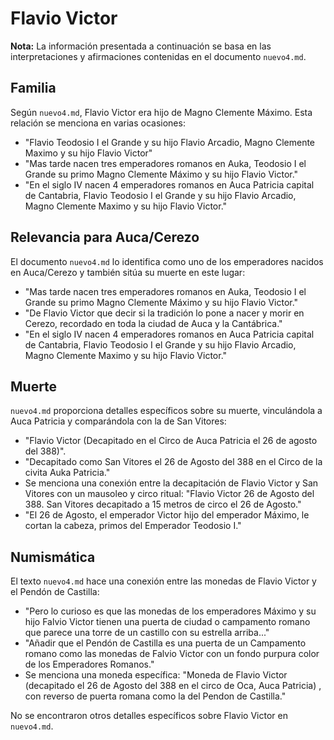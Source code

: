# Flavio Victor

**Nota:** La información presentada a continuación se basa en las interpretaciones y afirmaciones contenidas en el documento `nuevo4.md`.

## Familia

Según `nuevo4.md`, Flavio Victor era hijo de Magno Clemente Máximo. Esta relación se menciona en varias ocasiones:
*   "Flavio Teodosio I el Grande y su hijo Flavio Arcadio, Magno Clemente Maximo y su hijo Flavio Victor"
*   "Mas tarde nacen tres emperadores romanos en Auka, Teodosio I el Grande su primo Magno Clemente Máximo y su hijo Flavio Victor."
*   "En el siglo IV nacen 4 emperadores romanos en Auca Patricia capital de Cantabria, Flavio Teodosio I el Grande y su hijo Flavio Arcadio, Magno Clemente Maximo y su hijo Flavio Victor."

## Relevancia para Auca/Cerezo

El documento `nuevo4.md` lo identifica como uno de los emperadores nacidos en Auca/Cerezo y también sitúa su muerte en este lugar:
*   "Mas tarde nacen tres emperadores romanos en Auka, Teodosio I el Grande su primo Magno Clemente Máximo y su hijo Flavio Victor."
*   "De Flavio Victor que decir si la tradición lo pone a nacer y morir en Cerezo, recordado en toda la ciudad de Auca y la Cantábrica."
*   "En el siglo IV nacen 4 emperadores romanos en Auca Patricia capital de Cantabria, Flavio Teodosio I el Grande y su hijo Flavio Arcadio, Magno Clemente Maximo y su hijo Flavio Victor."

## Muerte

`nuevo4.md` proporciona detalles específicos sobre su muerte, vinculándola a Auca Patricia y comparándola con la de San Vitores:
*   "Flavio Victor (Decapitado en el Circo de Auca Patricia el 26 de agosto del 388)".
*   "Decapitado como San Vitores el 26 de Agosto del 388 en el Circo de la civita Auka Patricia."
*   Se menciona una conexión entre la decapitación de Flavio Victor y San Vitores con un mausoleo y circo ritual: "Flavio Victor 26 de Agosto del 388. San Vitores decapitado a 15 metros de circo el 26 de Agosto."
*   "El 26 de Agosto, el emperador Victor hijo del emperador Máximo, le cortan la cabeza, primos del Emperador Teodosio I."

## Numismática

El texto `nuevo4.md` hace una conexión entre las monedas de Flavio Victor y el Pendón de Castilla:
*   "Pero lo curioso es que las monedas de los emperadores Máximo y su hijo Falvio Victor tienen una puerta de ciudad o campamento romano que parece una torre de un castillo con su estrella arriba..."
*   "Añadir que el Pendón de Castilla es una puerta de un Campamento romano como las monedas de Falvio Victor con un fondo purpura color de los Emperadores Romanos."
*   Se menciona una moneda específica: "Moneda de Flavio Victor (decapitado el 26 de Agosto del 388 en el circo de Oca, Auca Patricia) , con reverso de puerta romana como la del Pendon de Castilla."

No se encontraron otros detalles específicos sobre Flavio Victor en `nuevo4.md`.
